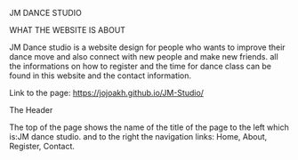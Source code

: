 JM DANCE STUDIO

WHAT THE WEBSITE IS ABOUT

JM Dance studio is a website design for people who wants to improve their dance move and also connect with new people and make new friends.
all the informations on how to register and the time for dance class can be found in this website and the contact information.

   Link to the page: https://jojoakh.github.io/JM-Studio/

The Header

The top of the page shows the name of the title of the page to the left which is:JM dance studio. and to the right the navigation links: Home, About, Register, Contact.







